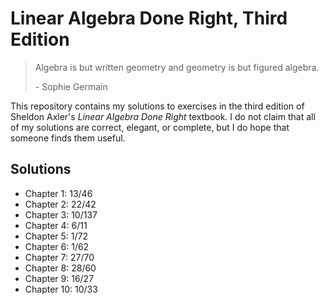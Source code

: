 # Linear Algebra Done Right, Third Edition

> Algebra is but written geometry and geometry is but figured algebra.
>
> \- Sophie Germain

This repository contains my solutions to exercises in the third edition of Sheldon Axler's *Linear Algebra Done Right* textbook. I do not claim that all of my solutions are correct, elegant, or complete, but I do hope that someone finds them useful.

## Solutions

- Chapter 1: 13/46
- Chapter 2: 22/42
- Chapter 3: 10/137
- Chapter 4: 6/11
- Chapter 5: 1/72
- Chapter 6: 1/62
- Chapter 7: 27/70
- Chapter 8: 28/60
- Chapter 9: 16/27
- Chapter 10: 10/33